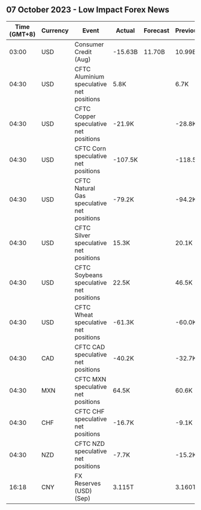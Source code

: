 ## 07 October 2023 - Low Impact Forex News

| Time (GMT+8) | Currency | Event | Actual | Forecast | Previous |
|------|----------|-------|--------|----------|----------|
| 03:00 | USD | Consumer Credit (Aug) | -15.63B | 11.70B | 10.99B |
| 04:30 | USD | CFTC Aluminium speculative net positions | 5.8K |  | 6.7K |
| 04:30 | USD | CFTC Copper speculative net positions | -21.9K |  | -28.8K |
| 04:30 | USD | CFTC Corn speculative net positions | -107.5K |  | -118.5K |
| 04:30 | USD | CFTC Natural Gas speculative net positions | -79.2K |  | -94.2K |
| 04:30 | USD | CFTC Silver speculative net positions | 15.3K |  | 20.1K |
| 04:30 | USD | CFTC Soybeans speculative net positions | 22.5K |  | 46.5K |
| 04:30 | USD | CFTC Wheat speculative net positions | -61.3K |  | -60.0K |
| 04:30 | CAD | CFTC CAD speculative net positions | -40.2K |  | -32.7K |
| 04:30 | MXN | CFTC MXN speculative net positions | 64.5K |  | 60.6K |
| 04:30 | CHF | CFTC CHF speculative net positions | -16.7K |  | -9.1K |
| 04:30 | NZD | CFTC NZD speculative net positions | -7.7K |  | -15.2K |
| 16:18 | CNY | FX Reserves (USD) (Sep) | 3.115T |  | 3.160T |
